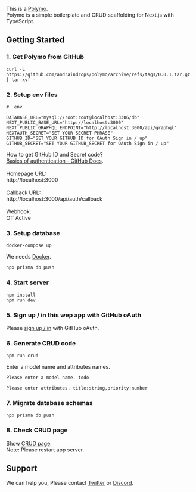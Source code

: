 This is a [Polymo](https://polymo.dev).
<br>
Polymo is a simple boilerplate and CRUD scaffolding for Next.js with TypeScript.

## Getting Started

### 1. Get Polymo from GitHub

```
curl -L https://github.com/andraindrops/polymo/archive/refs/tags/0.0.1.tar.gz | tar xvf -
```

### 2. Setup env files

```
# .env

DATABASE_URL="mysql://root:root@localhost:3306/db"
NEXT_PUBLIC_BASE_URL="http://localhost:3000"
NEXT_PUBLIC_GRAPHQL_ENDPOINT="http://localhost:3000/api/graphql"
NEXTAUTH_SECRET="SET YOUR SECRET PHRASE"
GITHUB_ID="SET YOUR GITHUB ID for OAuth Sign in / up"
GITHUB_SECRET="SET YOUR GITHUB_SECRET for OAuth Sign in / up"
```

How to get GitHub ID and Secret code?
<br>
[Basics of authentication - GitHub Docs](https://docs.github.com/en/rest/guides/basics-of-authentication).
<br>
<br>
Homepage URL:
<br>
http://localhost:3000
<br>
<br>
Callback URL:
<br>
http://localhost:3000/api/auth/callback
<br>
<br>
Webhook:
<br>
Off Active

### 3. Setup database

```
docker-compose up
```

We needs [Docker](https://docs.docker.com/get-started/).

```
npx prisma db push
```

### 4. Start server

```
npm install
npm run dev
```

### 5. Sign up / in this wep app with GitHub oAuth

Please [sign up / in](/auth/signin) with GitHub oAuth.

### 6. Generate CRUD code

```
npm run crud
```

Enter a model name and attributes names.

```
Please enter a model name. todo
```

```
Please enter attributes. title:string,priority:number
```

### 7. Migrate database schemas

```
npx prisma db push
```

### 8. Check CRUD page

Show [CRUD page](/todos).
<br>
Note: Please restart app server.

## Support

We can help you, Please contact [Twitter]() or [Discord]().

